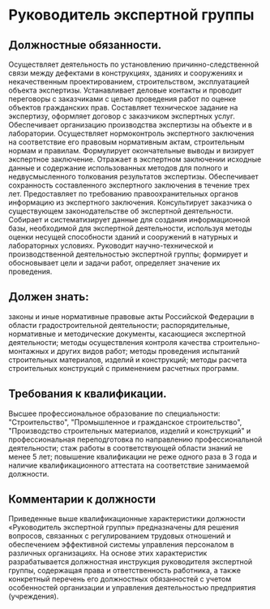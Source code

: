 # Руководитель экспертной группы

## Должностные обязанности.
Осуществляет деятельность по установлению
причинно-следственной связи между дефектами в конструкциях, зданиях и
сооружениях и некачественным проектированием, строительством, эксплуатацией
объекта экспертизы. Устанавливает деловые контакты и проводит переговоры с
заказчиками с целью проведения работ по оценке объектов гражданских прав.
Составляет техническое задание на экспертизу, оформляет договор с заказчиком
экспертных услуг. Обеспечивает организацию производства экспертизы на объекте
и в лаборатории. Осуществляет нормоконтроль экспертного заключения на
соответствие его правовым нормативным актам, строительным нормам и правилам.
Формулирует окончательные выводы и визирует экспертное заключение. Отражает в
экспертном заключении исходные данные и содержание использованных методов для
полного и недвусмысленного толкования результатов экспертизы. Обеспечивает
сохранность составленного экспертного заключения в течение трех лет.
Предоставляет по требованию правоохранительных органов информацию из
экспертного заключения. Консультирует заказчика о существующем
законодательстве об экспертной деятельности. Собирает и систематизирует данные
для создания информационной базы, необходимой для экспертной деятельности,
используя методы оценки несущей способности зданий и сооружений в натурных и
лабораторных условиях. Руководит научно-технической и производственной
деятельностью экспертной группы; формирует и обосновывает цели и задачи работ,
определяет значение их проведения.

## Должен знать:
законы и иные нормативные правовые акты Российской Федерации
в области градостроительной деятельности; распорядительные, нормативные и
методические документы, касающиеся экспертной деятельности; методы
осуществления контроля качества строительно-монтажных и других видов работ;
методы проведения испытаний строительных материалов, изделий и конструкций;
методы расчета строительных конструкций с применением расчетных программ.

## Требования к квалификации.
Высшее профессиональное образование по
специальности: "Строительство", "Промышленное и гражданское строительство",
"Производство строительных материалов, изделий и конструкций" и
профессиональная переподготовка по направлению профессиональной деятельности;
стаж работы в соответствующей области знаний не менее 5 лет; повышение
квалификации не реже одного раза в 3 года и наличие квалификационного
аттестата на соответствие занимаемой должности.

## Комментарии к должности

Приведенные выше квалификационные характеристики должности «Руководитель
экспертной группы» предназначены для решения вопросов, связанных с
регулированием трудовых отношений и обеспечением эффективной системы
управления персоналом в различных организациях. На основе этих характеристик
разрабатывается должностная инструкция руководителя экспертной группы,
содержащая права и ответственность работника, а также конкретный перечень его
должностных обязанностей с учетом особенностей организации и управления
деятельностью предприятия (учреждения).

